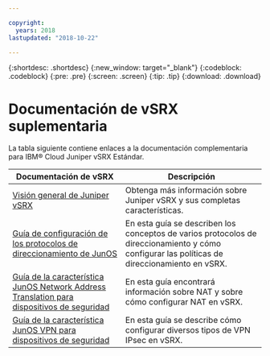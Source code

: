 ```yaml
---

copyright:
  years: 2018
lastupdated: "2018-10-22"

---
```


{:shortdesc: .shortdesc}
{:new_window: target="_blank"}
{:codeblock: .codeblock}
{:pre: .pre}
{:screen: .screen}
{:tip: .tip}
{:download: .download}

# Documentación de vSRX suplementaria
La tabla siguiente contiene enlaces a la documentación complementaria para IBM® Cloud Juniper vSRX Estándar.

Documentación de vSRX  | Descripción
------------- | -------------  
[Visión general de Juniper vSRX](https://www.juniper.net/us/en/products-services/security/srx-series/vsrx/)  | Obtenga más información sobre Juniper vSRX y sus completas características.
[Guía de configuración de los protocolos de direccionamiento de JunOS](https://www.juniper.net/documentation/en_US/junos11.4/information-products/topic-collections/config-guide-routing/config-guide-routing.pdf)  | En esta guía se describen los conceptos de varios protocolos de direccionamiento y cómo configurar las políticas de direccionamiento en vSRX.
[Guía de la característica JunOS Network Address Translation para dispositivos de seguridad](https://www.juniper.net/documentation/en_US/junos/information-products/pathway-pages/security/security-nat.pdf)  | En esta guía encontrará información sobre NAT y sobre cómo configurar NAT en vSRX.
[Guía de la característica JunOS VPN para dispositivos de seguridad ](https://www.juniper.net/documentation/en_US/junos/information-products/pathway-pages/security/security-vpn-ipsec.pdf)  | En esta guía se describe cómo configurar diversos tipos de VPN IPsec en vSRX.
